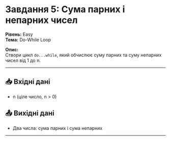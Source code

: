 # Завдання 5: Сума парних і непарних чисел

**Рівень:** Easy  
**Тема:** Do-While Loop  

**Опис:**  
Створи цикл `do...while`, який обчислює суму парних та суму непарних чисел від 1 до n.

---

## 📥 Вхідні дані
- n (ціле число, n > 0)

## 📤 Вихідні дані
- Два числа: сума парних і сума непарних

---